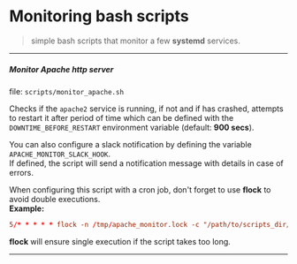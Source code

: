 Monitoring bash scripts
=======================

> simple bash scripts that monitor a few **systemd** services. 


----------------------------------------------------------------------

##### Monitor Apache http server
file: `scripts/monitor_apache.sh`  

Checks if the `apache2` service is running, if not and if has crashed, attempts to restart it after period of time which can be defined with the `DOWNTIME_BEFORE_RESTART` environment variable (default: **900 secs**).

You can also configure a slack notification by defining the variable `APACHE_MONITOR_SLACK_HOOK`.  
If defined, the script will send a notification message with details in case of errors.


When configuring this script with a cron job, don't forget to use **flock** to avoid double executions.  
**Example:**
```conf
5/* * * * * flock -n /tmp/apache_monitor.lock -c "/path/to/scripts_dir/apache_monitor.sh"
```

**flock** will ensure single execution if the script takes too long.

----------------------------------------------------------------------

